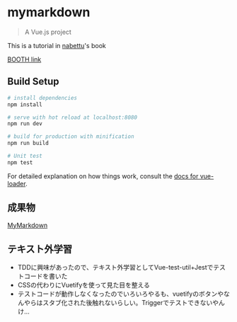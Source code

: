 # mymarkdown

> A Vue.js project

This is a tutorial in [nabettu](https://github.com/nabettu)'s book

[BOOTH link](https://booth.pm/ja/items/829853)

## Build Setup

``` bash
# install dependencies
npm install

# serve with hot reload at localhost:8080
npm run dev

# build for production with minification
npm run build

# Unit test
npm test
```
For detailed explanation on how things work, consult the [docs for vue-loader](http://vuejs.github.io/vue-loader).

## 成果物

[MyMarkdown](https://mymarkdown-3b8fc.firebaseapp.com/)

## テキスト外学習
- TDDに興味があったので、テキスト外学習としてVue-test-util+Jestでテストコードを書いた
- CSSの代わりにVuetifyを使って見た目を整える
- テストコードが動作しなくなったのでいろいろやるも、vuetifyのボタンやなんやらはスタブ化された後触れないらしい。Triggerでテストできないやんけ…
